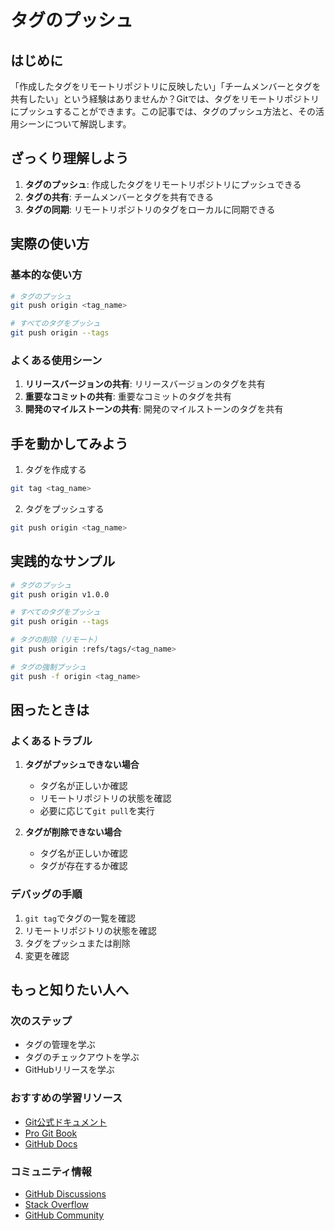 # タグのプッシュ

## はじめに
「作成したタグをリモートリポジトリに反映したい」「チームメンバーとタグを共有したい」という経験はありませんか？Gitでは、タグをリモートリポジトリにプッシュすることができます。この記事では、タグのプッシュ方法と、その活用シーンについて解説します。

## ざっくり理解しよう
1. **タグのプッシュ**: 作成したタグをリモートリポジトリにプッシュできる
2. **タグの共有**: チームメンバーとタグを共有できる
3. **タグの同期**: リモートリポジトリのタグをローカルに同期できる

## 実際の使い方
### 基本的な使い方
```bash
# タグのプッシュ
git push origin <tag_name>

# すべてのタグをプッシュ
git push origin --tags
```

### よくある使用シーン
1. **リリースバージョンの共有**: リリースバージョンのタグを共有
2. **重要なコミットの共有**: 重要なコミットのタグを共有
3. **開発のマイルストーンの共有**: 開発のマイルストーンのタグを共有

## 手を動かしてみよう
1. タグを作成する
```bash
git tag <tag_name>
```
2. タグをプッシュする
```bash
git push origin <tag_name>
```

## 実践的なサンプル
```bash
# タグのプッシュ
git push origin v1.0.0

# すべてのタグをプッシュ
git push origin --tags

# タグの削除（リモート）
git push origin :refs/tags/<tag_name>

# タグの強制プッシュ
git push -f origin <tag_name>
```

## 困ったときは
### よくあるトラブル
1. **タグがプッシュできない場合**
   - タグ名が正しいか確認
   - リモートリポジトリの状態を確認
   - 必要に応じて`git pull`を実行

2. **タグが削除できない場合**
   - タグ名が正しいか確認
   - タグが存在するか確認

### デバッグの手順
1. `git tag`でタグの一覧を確認
2. リモートリポジトリの状態を確認
3. タグをプッシュまたは削除
4. 変更を確認

## もっと知りたい人へ
### 次のステップ
- タグの管理を学ぶ
- タグのチェックアウトを学ぶ
- GitHubリリースを学ぶ

### おすすめの学習リソース
- [Git公式ドキュメント](https://git-scm.com/docs/git-push)
- [Pro Git Book](https://git-scm.com/book/ja/v2)
- [GitHub Docs](https://docs.github.com/ja)

### コミュニティ情報
- [GitHub Discussions](https://github.com/git/git/discussions)
- [Stack Overflow](https://stackoverflow.com/questions/tagged/git)
- [GitHub Community](https://github.community/)
